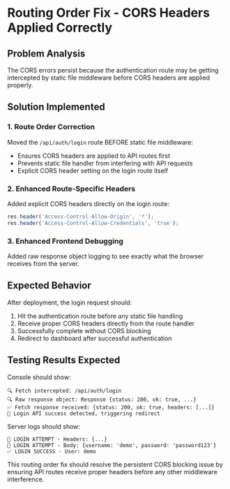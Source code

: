 # Routing Order Fix - CORS Headers Applied Correctly

## Problem Analysis
The CORS errors persist because the authentication route may be getting intercepted by static file middleware before CORS headers are applied properly.

## Solution Implemented

### 1. Route Order Correction
Moved the `/api/auth/login` route BEFORE static file middleware:
- Ensures CORS headers are applied to API routes first
- Prevents static file handler from interfering with API requests
- Explicit CORS header setting on the login route itself

### 2. Enhanced Route-Specific Headers
Added explicit CORS headers directly on the login route:
```javascript
res.header('Access-Control-Allow-Origin', '*');
res.header('Access-Control-Allow-Credentials', 'true');
```

### 3. Enhanced Frontend Debugging
Added raw response object logging to see exactly what the browser receives from the server.

## Expected Behavior

After deployment, the login request should:
1. Hit the authentication route before any static file handling
2. Receive proper CORS headers directly from the route handler
3. Successfully complete without CORS blocking
4. Redirect to dashboard after successful authentication

## Testing Results Expected

Console should show:
```
🔍 Fetch intercepted: /api/auth/login
🔍 Raw response object: Response {status: 200, ok: true, ...}
✅ Fetch response received: {status: 200, ok: true, headers: [...]}
🚀 Login API success detected, triggering redirect
```

Server logs should show:
```
🔐 LOGIN ATTEMPT - Headers: {...}
🔐 LOGIN ATTEMPT - Body: {username: 'demo', password: 'password123'}
✅ LOGIN SUCCESS - User: demo
```

This routing order fix should resolve the persistent CORS blocking issue by ensuring API routes receive proper headers before any other middleware interference.